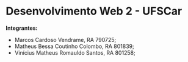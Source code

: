 # Desenvolvimento Web 2 - UFSCar

**Integrantes:**
- Marcos Cardoso Vendrame, RA 790725;
- Matheus Bessa Coutinho Colombo, RA 801839;
- Vinícius Matheus Romauldo Santos, RA 801258;

